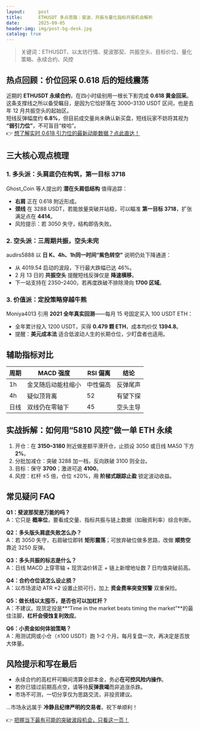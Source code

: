 ```yaml
---
layout:     post
title:      ETHUSDT 多点思路：斐波、共振与量化指标共振机会解析
date:       2025-09-05
header-img: img/post-bg-desk.jpg
catalog: true
---
```


> 关键词：ETHUSDT、以太坊行情、斐波那契、共振空头、目标价位、量化策略、永续合约、风控

## 热点回顾：价位回采 0.618 后的短线震荡

近期的 **ETHUSDT 永续合约**，在四小时级别用一根长下影完成 **0.618 黄金回采**。这条支撑线之所以备受瞩目，是因为它恰好落在 3000–3130 USDT 区间，也是去年 12 月共振空头的起始区。  
短线反弹幅度约 **6.8%**，但目前成交量尚未确认新买盘，短线玩家不妨将其视为 **“弱引力位”**，不可盲目“梭哈”。  
👉 [想了解实时 0.618 引力位的最新动能数据？点此直达！](https://okxdog.com/)

## 三大核心观点梳理

### 1. 多头派：头肩底仍在构筑，第一目标 3718

Ghost_Coin 等人提出的 **潜在头肩低结构** 值得追踪：  
- **右肩** 正在 0.618 附近形成。  
- **颈线** 在 3288 USDT，若能放量突破并站稳，可以瞄准 **第一目标 3718**，扩张满足点在 **4414**。  
- 风险提示：若 3050 失守，结构即告失败。

### 2. 空头派：三周期共振，空头未完

audirs5888 以 **日 K、4h、1h同一时间“紫色转空”** 说明仍处下降通道：  
- 从 4019.54 启动的波段，下行最大跌幅已达 46%。  
- 2 月 13 日的 **共振空头** 提醒短线反弹仅是 **降速横移**。  
- 下一站支持在 2350–2400，若再度跌破不排除滑向 **1700 区域**。

### 3. 价值派：定投策略穿越牛熊

Moniya4013 引用 **2021 全年真实回测**——每月 15 号固定买入 100 USDT ETH：  
- 全年累计投入 1200 USDT，买得 **0.479 颗 ETH**，成本均价仅 **1394.8**。  
- 提醒：**美元成本法** 适合低波动人生的长期仓位，少盯盘者也适用。

## 辅助指标对比

| 周期 | MACD 强度 | RSI 偏离 | 结论 |
|---|---|---|---|
| 1h | 金叉随后动能柱缩小 | 中性偏高 | 反弹尾声 |
| 4h | 疑似顶背离 | 52 | 有望下探 |
| 日线 | 双线仍在零轴下 | 45 | 空头主导 |

## 实战拆解：如何用“5810 风控”做一单 ETH 永续

1. 开仓：在 **3150–3180** 附近做差额平滑开仓，止损设 3050 或日线 MA50 下方 **2%**。  
2. 分批加减仓：突破 3288 加一档，反向跌破 3100 则全台。  
3. 目标：保守 **3700**；激进可追 **4100**。  
4. 风控：杠杆 ≤5 倍，仓位 ≤20%，用 **阶梯式跟踪止盈** 锁定波动收益。

## 常见疑问 FAQ

**Q1：斐波那契是万能的吗？**  
A：它只是 **概率位**，要看成交量、指标共振与链上数据（如融资利率）综合判断。

**Q2：多头版头肩底失败怎么办？**  
A：若 3050 失守，右肩破位即转 **矩形震荡**；可放弃破位做多思路，改做 **顺势空** 靠近 3250 反弹。

**Q3：多头共振的标志是什么？**  
A：日线 MACD 上穿零轴 + 现货溢价转正 + 链上新增地址数 7 日均值突破前高。

**Q4：合约仓位该怎么设止损？**  
A：以市场波动 ATR ×2 设置止损可行，加上 **资金费率突变预警** 双重保险。

**Q5：做长线以太囤币，是否也可以加杠杆？**  
A：不建议。现货定投是**“Time in the market beats timing the market”**的最佳注脚，**杠杆会侵蚀复利效应**。

**Q6：小资金如何体验策略？**  
A：用测试网或小仓（≤100 USDT）跑 1–2 个月，每月复盘一次，再决定是否放大体量。

## 风险提示和写在最后

- 永续合约的高杠杆可瞬间清算全部本金，务必**在可控风险内操作**。  
- 若你已错过前期高点空，请等待**反弹衰竭**而非追涨杀跌。  
- 市场不可测，一切分享仅为思路交流，非投资建议。

…市场永远属于 **冷静且纪律严明的交易者**。祝下单顺利！

👉 [把握当下最有可能的突破波段机会，只看这一页！](https://okxdog.com/)